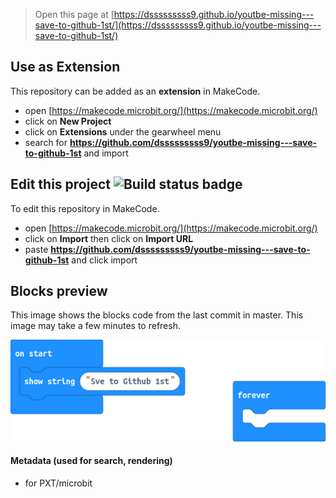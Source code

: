 
> Open this page at [https://dsssssssss9.github.io/youtbe-missing---save-to-github-1st/](https://dsssssssss9.github.io/youtbe-missing---save-to-github-1st/)

## Use as Extension

This repository can be added as an **extension** in MakeCode.

* open [https://makecode.microbit.org/](https://makecode.microbit.org/)
* click on **New Project**
* click on **Extensions** under the gearwheel menu
* search for **https://github.com/dsssssssss9/youtbe-missing---save-to-github-1st** and import

## Edit this project ![Build status badge](https://github.com/dsssssssss9/youtbe-missing---save-to-github-1st/workflows/MakeCode/badge.svg)

To edit this repository in MakeCode.

* open [https://makecode.microbit.org/](https://makecode.microbit.org/)
* click on **Import** then click on **Import URL**
* paste **https://github.com/dsssssssss9/youtbe-missing---save-to-github-1st** and click import

## Blocks preview

This image shows the blocks code from the last commit in master.
This image may take a few minutes to refresh.

![A rendered view of the blocks](https://github.com/dsssssssss9/youtbe-missing---save-to-github-1st/raw/master/.github/makecode/blocks.png)

#### Metadata (used for search, rendering)

* for PXT/microbit
<script src="https://makecode.com/gh-pages-embed.js"></script><script>makeCodeRender("{{ site.makecode.home_url }}", "{{ site.github.owner_name }}/{{ site.github.repository_name }}");</script>
